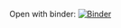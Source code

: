 Open with binder: [![Binder](https://mybinder.org/badge_logo.svg)](https://mybinder.org/v2/gh/EmanueleGallone/AES128Challenge/master)